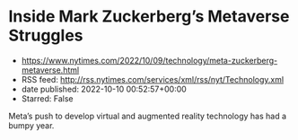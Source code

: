# Inside Mark Zuckerberg’s Metaverse Struggles
 - https://www.nytimes.com/2022/10/09/technology/meta-zuckerberg-metaverse.html
 - RSS feed: http://rss.nytimes.com/services/xml/rss/nyt/Technology.xml
 - date published: 2022-10-10 00:52:57+00:00
 - Starred: False

Meta’s push to develop virtual and augmented reality technology has had a bumpy year.
